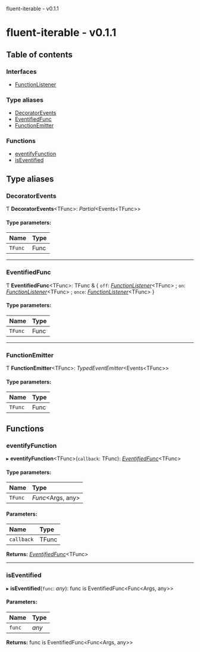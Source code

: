 fluent-iterable - v0.1.1

# fluent-iterable - v0.1.1

## Table of contents

### Interfaces

- [FunctionListener](interfaces/functionlistener.md)

### Type aliases

- [DecoratorEvents](README.md#decoratorevents)
- [EventifiedFunc](README.md#eventifiedfunc)
- [FunctionEmitter](README.md#functionemitter)

### Functions

- [eventifyFunction](README.md#eventifyfunction)
- [isEventified](README.md#iseventified)

## Type aliases

### DecoratorEvents

Ƭ **DecoratorEvents**<TFunc\>: *Partial*<Events<TFunc\>\>

#### Type parameters:

Name | Type |
:------ | :------ |
`TFunc` | Func |

___

### EventifiedFunc

Ƭ **EventifiedFunc**<TFunc\>: TFunc & { `off`: [*FunctionListener*](interfaces/functionlistener.md)<TFunc\> ; `on`: [*FunctionListener*](interfaces/functionlistener.md)<TFunc\> ; `once`: [*FunctionListener*](interfaces/functionlistener.md)<TFunc\>  }

#### Type parameters:

Name | Type |
:------ | :------ |
`TFunc` | Func |

___

### FunctionEmitter

Ƭ **FunctionEmitter**<TFunc\>: *TypedEventEmitter*<Events<TFunc\>\>

#### Type parameters:

Name | Type |
:------ | :------ |
`TFunc` | Func |

## Functions

### eventifyFunction

▸ **eventifyFunction**<TFunc\>(`callback`: TFunc): [*EventifiedFunc*](README.md#eventifiedfunc)<TFunc\>

#### Type parameters:

Name | Type |
:------ | :------ |
`TFunc` | *Func*<Args, any\> |

#### Parameters:

Name | Type |
:------ | :------ |
`callback` | TFunc |

**Returns:** [*EventifiedFunc*](README.md#eventifiedfunc)<TFunc\>

___

### isEventified

▸ **isEventified**(`func`: *any*): func is EventifiedFunc<Func<Args, any\>\>

#### Parameters:

Name | Type |
:------ | :------ |
`func` | *any* |

**Returns:** func is EventifiedFunc<Func<Args, any\>\>
